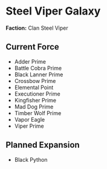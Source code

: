 # Steel Viper Galaxy
**Faction:** Clan Steel Viper
## Current Force
- Adder Prime
- Battle Cobra Prime
- Black Lanner Prime
- Crossbow Prime
- Elemental Point
- Executioner Prime
- Kingfisher Prime
- Mad Dog Prime
- Timber Wolf Prime
- Vapor Eagle
- Viper Prime
## Planned Expansion
- Black Python

